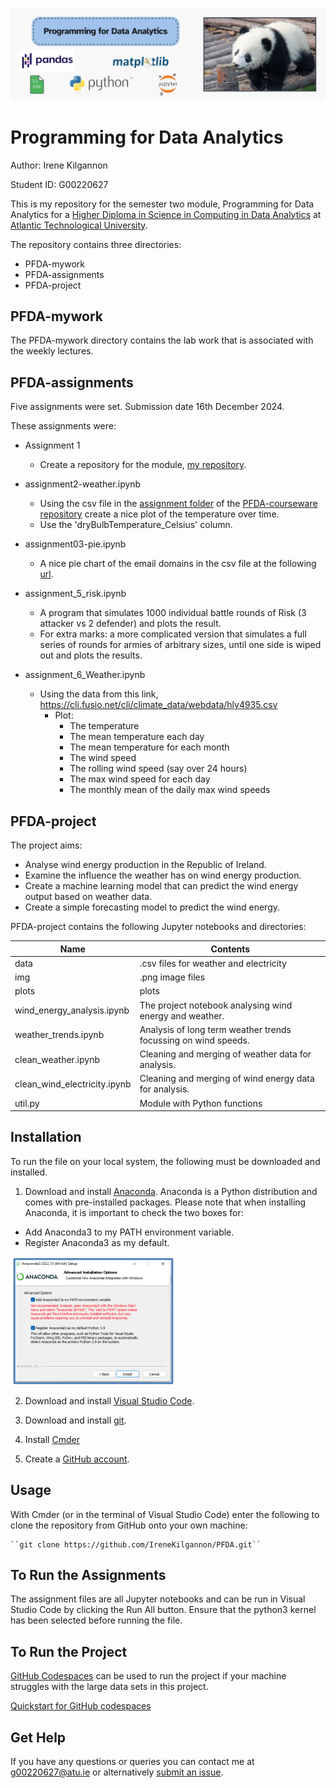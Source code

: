 ![Banner](PFDA-assignments/img/readme_banner.png)

# Programming for Data Analytics 

Author: Irene Kilgannon

Student ID: G00220627

This is my repository for the semester two module, Programming for Data Analytics for a [Higher Diploma in Science in Computing in Data Analytics](https://www.gmit.ie/higher-diploma-in-science-in-computing-in-data-analytics) at [Atlantic Technological University](https://www.atu.ie/).

The repository contains three directories:

- PFDA-mywork
- PFDA-assignments
- PFDA-project

## PFDA-mywork

The PFDA-mywork directory contains the lab work that is associated with the weekly lectures.

## PFDA-assignments

Five assignments were set. Submission date 16th December 2024. 

These assignments were:

- Assignment 1
    - Create a repository for the module, [my repository](https://github.com/IreneKilgannon/PFDA).

- assignment2-weather.ipynb
    - Using the csv file in the [assignment folder](https://github.com/andrewbeattycourseware/PFDA-courseware/blob/main/assignment/weatherreadings1.csv) of the [PFDA-courseware repository](https://github.com/andrewbeattycourseware/PFDA-courseware) create a nice plot of the temperature over time.
    - Use the 'dryBulbTemperature_Celsius' column.

- assignment03-pie.ipynb
    - A nice pie chart of the email domains in the csv file at the following [url](https://drive.google.com/uc?id=1AWPf-pJodJKeHsARQK_RHiNsE8fjPCVK&export=download).

- assignment_5_risk.ipynb
    - A program that simulates 1000 individual battle rounds of Risk (3 attacker vs 2 defender) and plots the result.
    - For extra marks: a more complicated version that simulates a full series of rounds for armies of arbitrary sizes, until one side is wiped out and plots the results.

- assignment_6_Weather.ipynb
    - Using the data from this link, https://cli.fusio.net/cli/climate_data/webdata/hly4935.csv
        - Plot:
            * The temperature
            * The mean temperature each day
            * The mean temperature for each month
            * The wind speed
            * The rolling wind speed (say over 24 hours)
            * The max wind speed for each day
            * The monthly mean of the daily max wind speeds

## PFDA-project

The project aims:

* Analyse wind energy production in the Republic of Ireland. 
* Examine the influence the weather has on wind energy production.
* Create a machine learning model that can predict the wind energy output based on weather data.
* Create a simple forecasting model to predict the wind energy.

PFDA-project contains the following Jupyter notebooks and directories:

|Name|Contents|
|---|---|
|data |.csv files for weather and electricity|
|img|.png image files||
|plots|plots|
|wind_energy_analysis.ipynb|The project notebook analysing wind energy and weather. |
|weather_trends.ipynb|Analysis of long term weather trends focussing on wind speeds.|
|clean_weather.ipynb|Cleaning and merging of weather data for analysis. |
|clean_wind_electricity.ipynb|Cleaning and merging of wind energy data for analysis. |
|util.py|Module with Python functions|


## Installation

To run the file on your local system, the following must be downloaded and installed.

1. Download and install [Anaconda](https://www.anaconda.com/download). Anaconda is a Python distribution and comes with pre-installed packages. Please note that when installing Anaconda, it is important to check the two boxes for:
  * Add Anaconda3 to my PATH environment variable.
  * Register Anaconda3 as my default.
  
![Anaconda](https://github.com/IreneKilgannon/pands-project/blob/main/images/Anaconda.png)

2. Download and install [Visual Studio Code](https://code.visualstudio.com/).

3. Download and install [git](https://git-scm.com/downloads).

4. Install [Cmder](https://cmder.app/)

5. Create a [GitHub account](https://github.com). 

## Usage

With Cmder (or in the terminal of Visual Studio Code) enter the following to clone the repository from GitHub onto your own machine:
  
    ``git clone https://github.com/IreneKilgannon/PFDA.git``

## To Run the Assignments

The assignment files are all Jupyter notebooks and can be run in Visual Studio Code by clicking the Run All button. Ensure that the python3 kernel has been selected before running the file. 

## To Run the Project

[GitHub Codespaces](https://github.com/features/codespaces) can be used to run the project if your machine struggles with the large data sets in this project.

[Quickstart for GitHub codespaces](https://docs.github.com/en/codespaces/getting-started/quickstart)

## Get Help

If you have any questions or queries you can contact me at g00220627@atu.ie or alternatively [submit an issue](https://github.com/IreneKilgannon/computer_infrastructure/issues).

